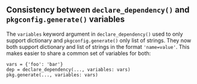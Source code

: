 ## Consistency between `declare_dependency()` and `pkgconfig.generate()` variables

The `variables` keyword argument in `declare_dependency()` used to only support
dictionary and `pkgconfig.generate()` only list of strings. They now both support
dictionary and list of strings in the format `'name=value'`. This makes easier
to share a common set of variables for both:

```meson
vars = {'foo': 'bar'}
dep = declare_dependency(..., variables: vars)
pkg.generate(..., variables: vars)
```
